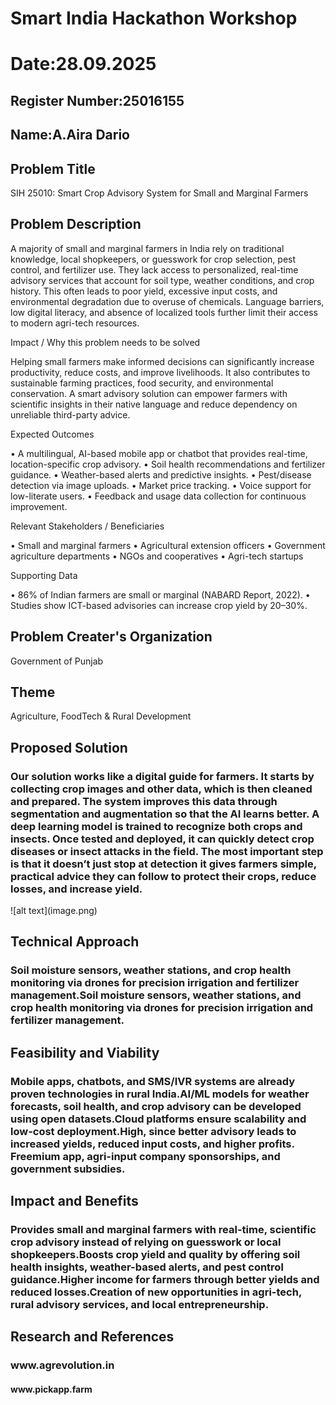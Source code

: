 # Smart India Hackathon Workshop
# Date:28.09.2025
## Register Number:25016155
## Name:A.Aira Dario
## Problem Title
SIH 25010: Smart Crop Advisory System for Small and Marginal Farmers
## Problem Description
A majority of small and marginal farmers in India rely on traditional knowledge, local shopkeepers, or guesswork for crop selection, pest control, and fertilizer use. They lack access to personalized, real-time advisory services that account for soil type, weather conditions, and crop history. This often leads to poor yield, excessive input costs, and environmental degradation due to overuse of chemicals. Language barriers, low digital literacy, and absence of localized tools further limit their access to modern agri-tech resources.

Impact / Why this problem needs to be solved

Helping small farmers make informed decisions can significantly increase productivity, reduce costs, and improve livelihoods. It also contributes to sustainable farming practices, food security, and environmental conservation. A smart advisory solution can empower farmers with scientific insights in their native language and reduce dependency on unreliable third-party advice.

Expected Outcomes

• A multilingual, AI-based mobile app or chatbot that provides real-time, location-specific crop advisory.
• Soil health recommendations and fertilizer guidance.
• Weather-based alerts and predictive insights.
• Pest/disease detection via image uploads.
• Market price tracking.
• Voice support for low-literate users.
• Feedback and usage data collection for continuous improvement.

Relevant Stakeholders / Beneficiaries

• Small and marginal farmers
• Agricultural extension officers
• Government agriculture departments
• NGOs and cooperatives
• Agri-tech startups

Supporting Data

• 86% of Indian farmers are small or marginal (NABARD Report, 2022).
• Studies show ICT-based advisories can increase crop yield by 20–30%.

## Problem Creater's Organization
Government of Punjab

## Theme
Agriculture, FoodTech & Rural Development

## Proposed Solution
<h3>Our solution works like a digital guide for farmers. It starts by collecting crop images and other data, which is then cleaned and prepared. The system improves this data through segmentation and augmentation so that the AI learns better. A deep learning model is trained to recognize both crops and insects. Once tested and deployed, it can quickly detect crop diseases or insect attacks in the field. The most important step is that it doesn’t just stop at detection it gives farmers simple, practical advice they can follow to protect their crops, reduce losses, and increase yield.</h3>
![alt text](image.png)


## Technical Approach
<h3>Soil moisture sensors, weather stations, and crop health monitoring via drones for precision irrigation and fertilizer management.Soil moisture sensors, weather stations, and crop health monitoring via drones for precision irrigation and fertilizer management.</h3>

## Feasibility and Viability
<h3>Mobile apps, chatbots, and SMS/IVR systems are already proven technologies in rural India.AI/ML models for weather forecasts, soil health, and crop advisory can be developed using open datasets.Cloud platforms ensure scalability and low-cost deployment.High, since better advisory leads to increased yields, reduced input costs, and higher profits. Freemium app, agri-input company sponsorships, and government subsidies.</h3>

## Impact and Benefits
<h3>Provides small and marginal farmers with real-time, scientific crop advisory instead of relying on guesswork or local shopkeepers.Boosts crop yield and quality by offering soil health insights, weather-based alerts, and pest control guidance.Higher income for farmers through better yields and reduced losses.Creation of new opportunities in agri-tech, rural advisory services, and local entrepreneurship.</h3>

## Research and References
<h3>www.agrevolution.in</h3>
<h4>www.pickapp.farm</h4>
